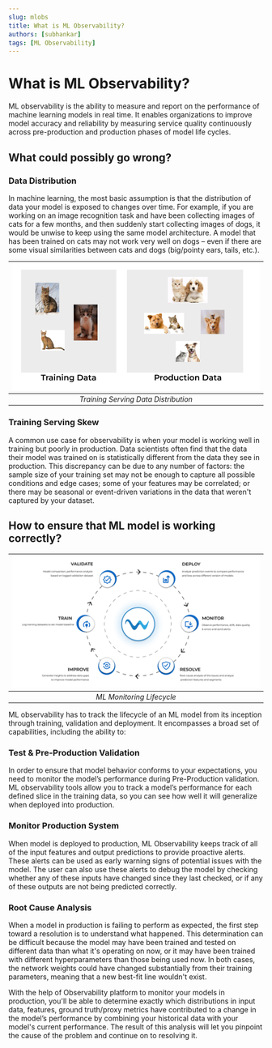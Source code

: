 ```yaml
---
slug: mlobs
title: What is ML Observability?
authors: [subhankar]
tags: [ML Observability]
---
```


# **What is ML Observability?**

ML observability is the ability to measure and report on the performance of machine learning models in real time.
It enables organizations to improve model accuracy and reliability by measuring service quality continuously across pre-production and production phases of model life cycles.

<!-- truncate -->

## **What could possibly go wrong?**

### **Data Distribution**

  In machine learning, the most basic assumption is that the distribution of data your model is exposed to changes over time.
  For example, if you are working on an image recognition task and have been collecting images of cats for a few months,
  and then suddenly start collecting images of dogs, it would be unwise to keep using the same model architecture. A model that has been trained on cats may not work very well on dogs
  – even if there are some visual similarities between cats and dogs (big/pointy ears, tails, etc.).

| ![ML Data Distribution](./data_distribution.png) |
|:--:|
|*Training Serving Data Distribution*|


### **Training Serving Skew**
A common use case for observability is when your model is working well in training but poorly in production.
Data scientists often find that the data their model was trained on is statistically different from the data they
see in production. This discrepancy can be due to any number of factors: the sample size of your training set
may not be enough to capture all possible conditions and edge cases; some of your features may be correlated;
or there may be seasonal or event-driven variations in the data that weren't captured by your dataset.


## **How to ensure that ML model is working correctly?**

| ![ML Monitoring Lifecycle](./ml_monitoring_lifecycle.png) |
|:--:|
|*ML Monitoring Lifecycle*|

ML observability has to track the lifecycle of an ML model from its inception through training, validation and deployment.
It encompasses a broad set of capabilities, including the ability to:

### Test & Pre-Production Validation
In order to ensure that model behavior conforms to your expectations, you need to monitor the model’s performance during Pre-Production validation.
ML observability tools allow you to track a model’s performance for each defined slice in the training data, so you can see how well it will generalize when deployed into production.

### Monitor Production System
When model is deployed to production, ML Observability keeps track of all of the input features and output predictions to provide proactive alerts.
These alerts can be used as early warning signs of potential issues with the model.
The user can also use these alerts to debug the model by checking whether any of these inputs have changed since they last checked,
or if any of these outputs are not being predicted correctly.

### Root Cause Analysis
When a model in production is failing to perform as expected, the first step toward a resolution is to understand what happened.
This determination can be difficult because the model may have been trained and tested on different data than what it's operating on now,
or it may have been trained with different hyperparameters than those being used now.
In both cases, the network weights could have changed substantially from their training parameters, meaning that a new best-fit line wouldn't exist.

With the help of Observability platform to monitor your models in production, you'll be able to determine exactly which distributions in input data,
features, ground truth/proxy metrics have contributed to a change in the model’s performance by combining your
historical data with your model's current performance. The result of this analysis will let you pinpoint the cause
of the problem and continue on to resolving it.
